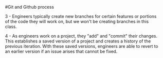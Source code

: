 #Git and Github process

3 - Engineers typically create new branches for certain features or portions of the code they will work on, but we won't be creating branches in this class.

4 - As engineers work on a project, they "add" and "commit" their changes. This establishes a saved version of a project and creates a history of the previous iteration. With these saved versions, engineers are able to revert to an earlier version if an issue arises that cannot be fixed.
